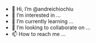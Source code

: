 - 👋 Hi, I’m @andreichiochiu
- 👀 I’m interested in ...
- 🌱 I’m currently learning ...
- 💞️ I’m looking to collaborate on ...
- 📫 How to reach me ...

<!---
andreichiochiu/andreichiochiu is a ✨ special ✨ repository because its `README.md` (this file) appears on your GitHub profile.
You can click the Preview link to take a look at your changes.
--->
